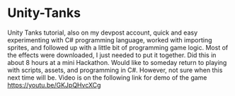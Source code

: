 # Unity-Tanks
Unity Tanks tutorial, also on my devpost account, quick and easy experimenting with C# programming language, worked with importing sprites, and followed up with a little bit of programming game logic. Most of the effects were downloaded, I just needed to put it together. Did this in about 8 hours at a mini Hackathon. Would like to someday return to playing with scripts, assets, and programming in
C#. However, not sure when this next time will be. Video is on the following link for demo of the game
https://youtu.be/GKJpQHvcXCg
